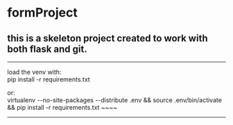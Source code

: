# formProject
## this is a skeleton project created to work with both flask and git.

---

load the venv with:  
    pip install -r requirements.txt  

or:  
    virtualenv --no-site-packages --distribute .env && source .env/bin/activate && pip install -r requirements.txt ~~~~

---
